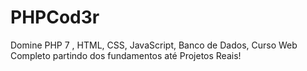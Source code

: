 # PHPCod3r

Domine PHP 7 , HTML, CSS, JavaScript, Banco de Dados, Curso Web Completo partindo dos fundamentos até Projetos Reais!